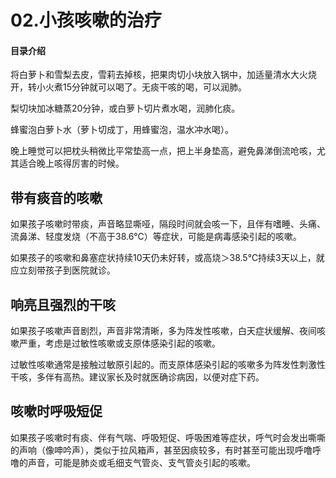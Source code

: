 # 02.小孩咳嗽的治疗
#### 目录介绍





将白萝卜和雪梨去皮，雪莉去掉核，把果肉切小块放入锅中，加适量清水大火烧开，转小火煮15分钟就可以喝了。无痰干咳的喝，可以润肺。

梨切块加冰糖蒸20分钟，或白萝卜切片煮水喝，润肺化痰。

蜂蜜泡白萝卜水（萝卜切成丁，用蜂蜜泡，温水冲水喝）。

晚上睡觉可以把枕头稍微比平常垫高一点，把上半身垫高，避免鼻涕倒流呛咳，尤其适合晚上咳得厉害的时候。


## 带有痰音的咳嗽

如果孩子咳嗽时带痰，声音略显嘶哑，隔段时间就会咳一下，且伴有嗜睡、头痛、流鼻涕、轻度发烧（不高于38.6℃）等症状，可能是病毒感染引起的咳嗽。

如果孩子的咳嗽和鼻塞症状持续10天仍未好转，或高烧＞38.5℃持续3天以上，就应立刻带孩子到医院就诊。

## 响亮且强烈的干咳

如果孩子咳嗽声音剧烈，声音非常清晰，多为阵发性咳嗽，白天症状缓解、夜间咳嗽严重，考虑是过敏性咳嗽或支原体感染引起的咳嗽。

过敏性咳嗽通常是接触过敏原引起的。而支原体感染引起的咳嗽多为阵发性刺激性干咳，多伴有高热。建议家长及时就医确诊病因，以便对症下药。

## 咳嗽时呼吸短促

如果孩子咳嗽时有痰、伴有气喘、呼吸短促、呼吸困难等症状，呼气时会发出嘶嘶的声响（像呻吟声），类似于拉风箱声，甚至因痰较多，有时甚至可能出现呼噜呼噜的声音，可能是肺炎或毛细支气管炎、支气管炎引起的咳嗽。






